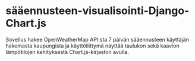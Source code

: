 # sääennusteen-visualisointi-Django-Chart.js
Sovellus hakee OpenWeatherMap API:sta 7 päivän sääennusteen käyttäjän hakemasta kaupungista ja käyttöliittymä näyttää taulukon sekä kaavion lämpötilojen kehityksestä Chart.js-kirjaston avulla.
